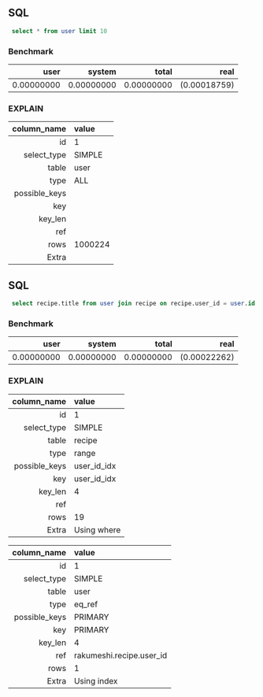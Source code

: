 ## SQL
```sql
 select * from user limit 10

```

### Benchmark
| user       | system     | total      | real         |
| ----------:| ----------:| ----------:| ------------:|
| 0.00000000 | 0.00000000 | 0.00000000 | (0.00018759) |

### EXPLAIN
| column_name   | value   |
| -------------:|:------- |
| id            | 1       |
| select_type   | SIMPLE  |
| table         | user    |
| type          | ALL     |
| possible_keys |         |
| key           |         |
| key_len       |         |
| ref           |         |
| rows          | 1000224 |
| Extra         |         |

## SQL
```sql
 select recipe.title from user join recipe on recipe.user_id = user.id where user.id < 100

```

### Benchmark
| user       | system     | total      | real         |
| ----------:| ----------:| ----------:| ------------:|
| 0.00000000 | 0.00000000 | 0.00000000 | (0.00022262) |

### EXPLAIN
| column_name   | value       |
| -------------:|:----------- |
| id            | 1           |
| select_type   | SIMPLE      |
| table         | recipe      |
| type          | range       |
| possible_keys | user_id_idx |
| key           | user_id_idx |
| key_len       | 4           |
| ref           |             |
| rows          | 19          |
| Extra         | Using where |

| column_name   | value                    |
| -------------:|:------------------------ |
| id            | 1                        |
| select_type   | SIMPLE                   |
| table         | user                     |
| type          | eq_ref                   |
| possible_keys | PRIMARY                  |
| key           | PRIMARY                  |
| key_len       | 4                        |
| ref           | rakumeshi.recipe.user_id |
| rows          | 1                        |
| Extra         | Using index              |


